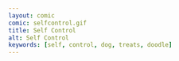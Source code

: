 ```yaml
---
layout: comic
comic: selfcontrol.gif
title: Self Control
alt: Self Control
keywords: [self, control, dog, treats, doodle]
---
```


